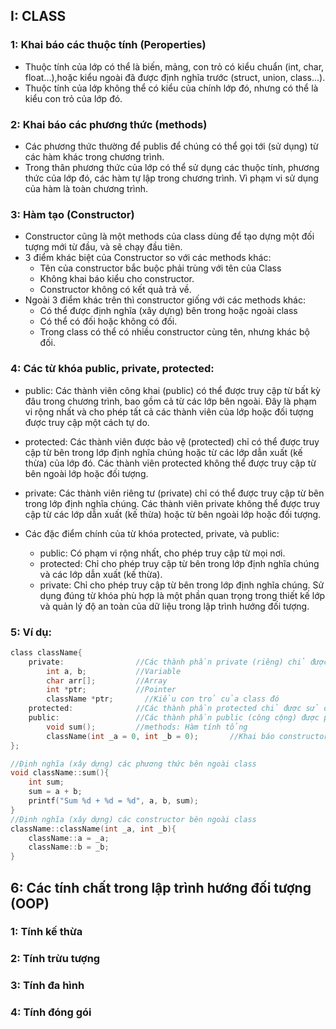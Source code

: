 ## I: CLASS
### 1: Khai báo các thuộc tính (Peroperties) 
- Thuộc tính của lớp có thể là biến, mảng, con trỏ có kiểu chuẩn (int, char, float...),hoặc kiểu ngoài đã được 
định nghĩa trước (struct, union, class...).
- Thuộc tính của lớp không thể có kiểu của chính lớp đó, nhưng có thể là kiểu con trỏ của lớp đó.
### 2: Khai báo các phương thức (methods)
- Các phương thức thường để publis để chúng có thể gọi tới (sử dụng) từ các hàm khác trong chương trình. 
- Trong thân phương thức của lớp có thể sử dụng các thuộc tính, phương thức của lớp đó, các hàm tự lập trong 
chương trình. Vì phạm vi sử dụng của hàm là toàn chương trình.
### 3: Hàm tạo (Constructor)
- Constructor cũng là một methods của class dùng để tạo dựng một đối tượng mới từ đầu, và sẽ chạy đầu tiên.
- 3 điểm khác biệt của Constructor so với các methods khác:
    + Tên của constructor bắc buộc phải trùng với tên của Class
    + Không khai báo kiểu cho constructor.
    + Constructor không có kết quả trả về.
- Ngoài 3 điểm khác trên thì constructor giống với các methods khác:
    + Có thể được định nghĩa (xây dựng) bên trong hoặc ngoài class
    + Có thể có đối hoặc không có đối.
    + Trong class có thể có nhiều constructor cùng tên, nhưng khác bộ đối.
### 4: Các từ khóa public, private, protected:
- public: Các thành viên công khai (public) có thể được truy cập từ bất kỳ đâu trong chương trình, bao gồm cả 
từ các lớp bên ngoài. Đây là phạm vi rộng nhất và cho phép tất cả các thành viên của lớp hoặc đối tượng được 
truy cập một cách tự do.

- protected: Các thành viên được bảo vệ (protected) chỉ có thể được truy cập từ bên trong lớp định nghĩa chúng 
hoặc từ các lớp dẫn xuất (kế thừa) của lớp đó. Các thành viên protected không thể được truy cập từ bên ngoài lớp 
hoặc đối tượng.

- private: Các thành viên riêng tư (private) chỉ có thể được truy cập từ bên trong lớp định nghĩa chúng. 
Các thành viên private không thể được truy cập từ các lớp dẫn xuất (kế thừa) hoặc từ bên ngoài lớp hoặc đối tượng.

- Các đặc điểm chính của từ khóa protected, private, và public:
    + public: Có phạm vi rộng nhất, cho phép truy cập từ mọi nơi.
    + protected: Chỉ cho phép truy cập từ bên trong lớp định nghĩa chúng và các lớp dẫn xuất (kế thừa).
    + private: Chỉ cho phép truy cập từ bên trong lớp định nghĩa chúng.
    Sử dụng đúng từ khóa phù hợp là một phần quan trọng trong thiết kế lớp và quản lý độ an toàn của dữ liệu 
    trong lập trình hướng đối tượng.
### 5: Ví dụ:
```c
class className{
    private:                //Các thành phần private (riêng) chỉ được sử dụng trong class đó
        int a, b;           //Variable
        char arr[];         //Array
        int *ptr;           //Pointer
        className *ptr;       //Kiểu con trỏ của class đó
    protected:              //Các thành phần protected chỉ được sử dụng trong class hoặc các class kế thừa của class đó
    public:                 //Các thành phần public (công cộng) được phép sử dụng ở cả ngoài và trong class đó
        void sum();         //methods: Hàm tính tổng
        className(int _a = 0, int _b = 0);       //Khai báo constructor className có 2 đối là _a và _b
};

//Định nghĩa (xây dựng) các phương thức bên ngoài class
void className::sum(){
    int sum;
    sum = a + b;
    printf("Sum %d + %d = %d", a, b, sum);
}
//Định nghĩa (xây dựng) các constructor bên ngoài class
className::className(int _a, int _b){
    className::a = _a;
    className::b = _b;
}
```
## 6: Các tính chất trong lập trình hướng đối tượng (OOP)
### 1: Tính kế thừa
### 2: Tính trừu tượng
### 3: Tính đa hình
### 4: Tính đóng gói
